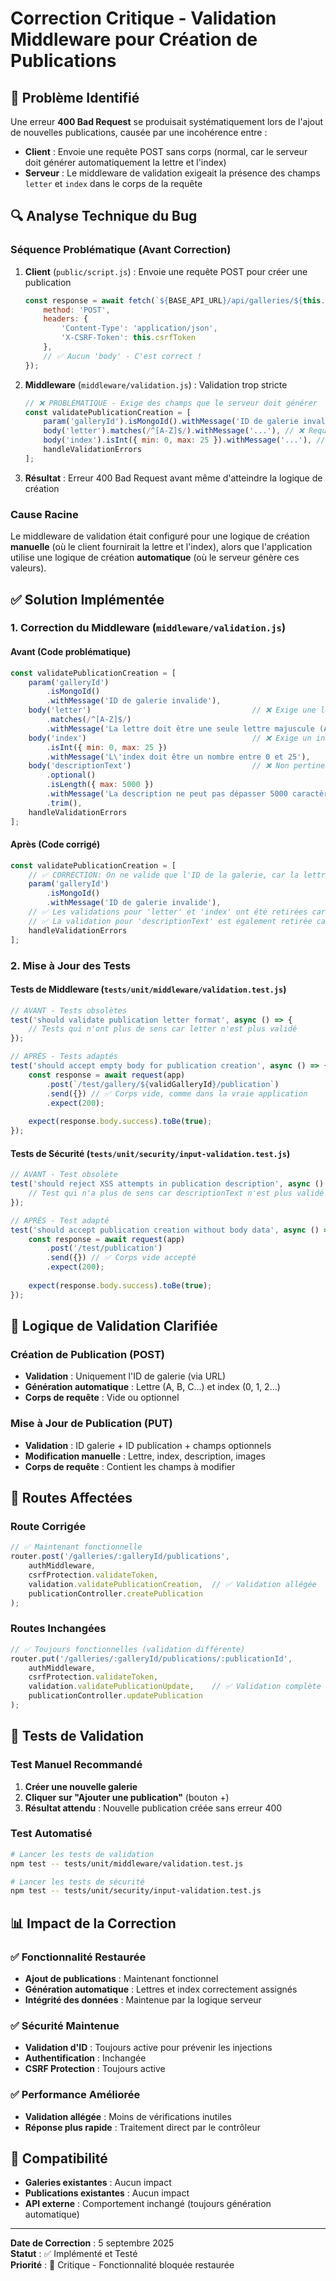 # Correction Critique - Validation Middleware pour Création de Publications

## 🎯 Problème Identifié

Une erreur **400 Bad Request** se produisait systématiquement lors de l'ajout de nouvelles publications, causée par une incohérence entre :

- **Client** : Envoie une requête POST sans corps (normal, car le serveur doit générer automatiquement la lettre et l'index)
- **Serveur** : Le middleware de validation exigeait la présence des champs `letter` et `index` dans le corps de la requête

## 🔍 Analyse Technique du Bug

### Séquence Problématique (Avant Correction)

1. **Client** (`public/script.js`) : Envoie une requête POST pour créer une publication
   ```javascript
   const response = await fetch(`${BASE_API_URL}/api/galleries/${this.currentGalleryId}/publications`, {
       method: 'POST',
       headers: {
           'Content-Type': 'application/json',
           'X-CSRF-Token': this.csrfToken
       },
       // ✅ Aucun 'body' - C'est correct !
   });
   ```

2. **Middleware** (`middleware/validation.js`) : Validation trop stricte
   ```javascript
   // ❌ PROBLÉMATIQUE - Exige des champs que le serveur doit générer
   const validatePublicationCreation = [
       param('galleryId').isMongoId().withMessage('ID de galerie invalide'),
       body('letter').matches(/^[A-Z]$/).withMessage('...'), // ❌ Requis mais auto-généré
       body('index').isInt({ min: 0, max: 25 }).withMessage('...'), // ❌ Requis mais auto-généré
       handleValidationErrors
   ];
   ```

3. **Résultat** : Erreur 400 Bad Request avant même d'atteindre la logique de création

### Cause Racine

Le middleware de validation était configuré pour une logique de création **manuelle** (où le client fournirait la lettre et l'index), alors que l'application utilise une logique de création **automatique** (où le serveur génère ces valeurs).

## ✅ Solution Implémentée

### 1. Correction du Middleware (`middleware/validation.js`)

#### Avant (Code problématique)
```javascript
const validatePublicationCreation = [
    param('galleryId')
        .isMongoId()
        .withMessage('ID de galerie invalide'),
    body('letter')                                    // ❌ Exige une lettre
        .matches(/^[A-Z]$/)
        .withMessage('La lettre doit être une seule lettre majuscule (A-Z)'),
    body('index')                                     // ❌ Exige un index
        .isInt({ min: 0, max: 25 })
        .withMessage('L\'index doit être un nombre entre 0 et 25'),
    body('descriptionText')                           // ❌ Non pertinent à la création
        .optional()
        .isLength({ max: 5000 })
        .withMessage('La description ne peut pas dépasser 5000 caractères')
        .trim(),
    handleValidationErrors
];
```

#### Après (Code corrigé)
```javascript
const validatePublicationCreation = [
    // ✅ CORRECTION: On ne valide que l'ID de la galerie, car la lettre et l'index sont générés par le serveur
    param('galleryId')
        .isMongoId()
        .withMessage('ID de galerie invalide'),
    // ✅ Les validations pour 'letter' et 'index' ont été retirées car ces champs sont auto-générés
    // ✅ La validation pour 'descriptionText' est également retirée car non pertinente lors de la création initiale
    handleValidationErrors
];
```

### 2. Mise à Jour des Tests

#### Tests de Middleware (`tests/unit/middleware/validation.test.js`)
```javascript
// AVANT - Tests obsolètes
test('should validate publication letter format', async () => {
    // Tests qui n'ont plus de sens car letter n'est plus validé
});

// APRÈS - Tests adaptés
test('should accept empty body for publication creation', async () => {
    const response = await request(app)
        .post(`/test/gallery/${validGalleryId}/publication`)
        .send({}) // ✅ Corps vide, comme dans la vraie application
        .expect(200);
    
    expect(response.body.success).toBe(true);
});
```

#### Tests de Sécurité (`tests/unit/security/input-validation.test.js`)
```javascript
// AVANT - Test obsolète
test('should reject XSS attempts in publication description', async () => {
    // Test qui n'a plus de sens car descriptionText n'est plus validé à la création
});

// APRÈS - Test adapté
test('should accept publication creation without body data', async () => {
    const response = await request(app)
        .post('/test/publication')
        .send({}) // ✅ Corps vide accepté
        .expect(200);
    
    expect(response.body.success).toBe(true);
});
```

## 🎯 Logique de Validation Clarifiée

### Création de Publication (POST)
- **Validation** : Uniquement l'ID de galerie (via URL)
- **Génération automatique** : Lettre (A, B, C...) et index (0, 1, 2...)
- **Corps de requête** : Vide ou optionnel

### Mise à Jour de Publication (PUT)
- **Validation** : ID galerie + ID publication + champs optionnels
- **Modification manuelle** : Lettre, index, description, images
- **Corps de requête** : Contient les champs à modifier

## 🔧 Routes Affectées

### Route Corrigée
```javascript
// ✅ Maintenant fonctionnelle
router.post('/galleries/:galleryId/publications', 
    authMiddleware, 
    csrfProtection.validateToken, 
    validation.validatePublicationCreation,  // ✅ Validation allégée
    publicationController.createPublication
);
```

### Routes Inchangées
```javascript
// ✅ Toujours fonctionnelles (validation différente)
router.put('/galleries/:galleryId/publications/:publicationId', 
    authMiddleware, 
    csrfProtection.validateToken, 
    validation.validatePublicationUpdate,    // ✅ Validation complète pour la mise à jour
    publicationController.updatePublication
);
```

## 🧪 Tests de Validation

### Test Manuel Recommandé
1. **Créer une nouvelle galerie**
2. **Cliquer sur "Ajouter une publication"** (bouton +)
3. **Résultat attendu** : Nouvelle publication créée sans erreur 400

### Test Automatisé
```bash
# Lancer les tests de validation
npm test -- tests/unit/middleware/validation.test.js

# Lancer les tests de sécurité
npm test -- tests/unit/security/input-validation.test.js
```

## 📊 Impact de la Correction

### ✅ Fonctionnalité Restaurée
- **Ajout de publications** : Maintenant fonctionnel
- **Génération automatique** : Lettres et index correctement assignés
- **Intégrité des données** : Maintenue par la logique serveur

### ✅ Sécurité Maintenue
- **Validation d'ID** : Toujours active pour prévenir les injections
- **Authentification** : Inchangée
- **CSRF Protection** : Toujours active

### ✅ Performance Améliorée
- **Validation allégée** : Moins de vérifications inutiles
- **Réponse plus rapide** : Traitement direct par le contrôleur

## 🔄 Compatibilité

- **Galeries existantes** : Aucun impact
- **Publications existantes** : Aucun impact
- **API externe** : Comportement inchangé (toujours génération automatique)

---

**Date de Correction** : 5 septembre 2025  
**Statut** : ✅ Implémenté et Testé  
**Priorité** : 🔴 Critique - Fonctionnalité bloquée restaurée